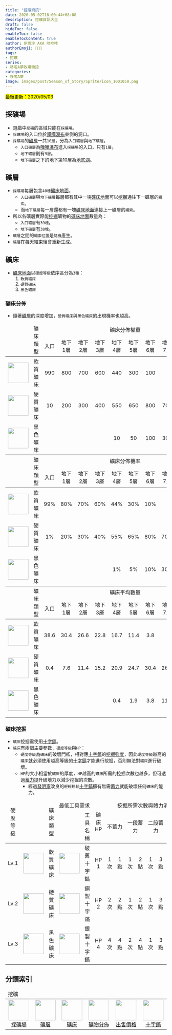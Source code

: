 ```yaml
---
title: "挖礦資訊"
date: 2020-05-02T18:00:44+08:00
description: 挖礦資訊大全
draft: false
hideToc: false
enableToc: false
enableTocContent: true
author: 伊琉沙 AKA 哇咔咔
authorEmoji: 👩🏿‍🚀
tags: 
- 挖礦
series:
- 哆啦A夢牧場物語
categories:
- 哆啦A夢
image: images/post/Season_of_Story/Sprite/icon_1001050.png
---
```

<mark>最後更新：2020/05/03</mark>

## 採礦場
+ 遊戲中`挖礦`的區域只能在`採礦場`。
+ `採礦場`的入口位於[嘩嘩瀑布](../doraemon-story-map-10300-Swoosh-Falls)東側的洞口。
+ `採礦場`的[礦層](../doraemon-story-live-mining/#礦層)一共`10層`，分為`入口礦層`與`地下礦層`。
    + `入口礦層`為[嘩嘩瀑布](../doraemon-story-map-10300-Swoosh-Falls)進入`採礦場`的入口，只有`1層`。
    + `地下礦層`則有`9層`。
    + `地下礦層`之下的地下第10層為[地底湖](../)。

## 礦層
+ `採礦場`每層包含`40塊`[礦床地面](../doraemon-story-mod-ground/#礦床地面介面)。
    + `入口礦層`與`地下礦層`每層都有其中一塊[礦床地面](../doraemon-story-mod-ground/#礦床地面介面)可以[挖掘](../doraemon-story-live-mining/#礦床挖掘)通往下一礦層的`繩索`。
    + 而`地下礦層`每一層還都有一塊[礦床地面](../doraemon-story-mod-ground/#礦床地面介面)連接上一礦層的`繩索`。
+ 所以各礦層實際能[挖掘](../doraemon-story-live-mining/#礦床挖掘)礦物的[礦床地面](../doraemon-story-mod-ground/#礦床地面介面)數量為：
    + `入口礦層`有`39塊`。
    + `地下礦層`有`38塊`。
+ `礦層`之間的`繩索位置`是`隨機`產生。
+ `礦層`在每天結束後會重新生成。

## 礦床
+ [礦床地面](../doraemon-story-mod-ground/#礦床地面介面)以`硬度等級`依序區分為`3種`：
    1. `軟質礦床`
    2. `硬質礦床`
    3. `黑色礦床`

### 礦床分佈
+ 隨著[礦層](../doraemon-story-live-mining/#礦層)的深度增加，`硬質礦床`與`黑色礦床`的出現機率也越高。

<table>
    <thead>
        <tr>
            <td align="center" rowspan="2"></td>
            <td align="center" rowspan="2">礦床類型</td>
            <td align="center" colspan="10">礦床分佈權重</td>
        </tr>
        <tr>
            <td align="center">入口</td> 
            <td align="center">地下1層</td> 
            <td align="center">地下2層</td> 
            <td align="center">地下3層</td> 
            <td align="center">地下4層</td> 
            <td align="center">地下5層</td> 
            <td align="center">地下6層</td> 
            <td align="center">地下7層</td> 
            <td align="center">地下8層</td> 
            <td align="center">地下9層</td> 
        </tr>
    </thead>
    <tr>
        <td align="center"><img width="64px" src= "/images/post/Season_of_Story/Sprite/ground_90310102.png"></td>
        <td align="center">軟質礦床</td>
        <td align="center" class="breadcrumb">990</td>
        <td align="center" class="breadcrumb">800</td>
        <td align="center" class="breadcrumb">700</td>
        <td align="center" class="breadcrumb">600</td>
        <td align="center">440</td>
        <td align="center">300</td>
        <td align="center">100</td>
        <td align="center"></td>
        <td align="center"></td>
        <td align="center"></td>
    </tr>
    <tr>
        <td align="center"><img width="64px" src= "/images/post/Season_of_Story/Sprite/ground_90310101.png"></td>
        <td align="center">硬質礦床</td>
        <td align="center">10</td>
        <td align="center">200</td>
        <td align="center">300</td>
        <td align="center">400</td>
        <td align="center" class="breadcrumb">550</td>
        <td align="center" class="breadcrumb">650</td>
        <td align="center" class="breadcrumb">800</td>
        <td align="center" class="breadcrumb">700</td>
        <td align="center" class="breadcrumb">500</td>
        <td align="center">300</td>
    </tr>
    <tr>
        <td align="center"><img width="64px" src= "/images/post/Season_of_Story/Sprite/ground_90310100.png"></td>
        <td align="center">黑色礦床</td>
        <td align="center"></td>
        <td align="center"></td>
        <td align="center"></td>
        <td align="center"></td>
        <td align="center">10</td>
        <td align="center">50</td>
        <td align="center">100</td>
        <td align="center">300</td>
        <td align="center" class="breadcrumb">500</td>
        <td align="center" class="breadcrumb">700</td>
    </tr>
    <thead>
        <tr>
            <td align="center" rowspan="2"></td>
            <td align="center" rowspan="2">礦床類型</td>
            <td align="center" colspan="10">礦床分佈機率</td>
        </tr>
        <tr>
            <td align="center">入口</td> 
            <td align="center">地下1層</td> 
            <td align="center">地下2層</td> 
            <td align="center">地下3層</td> 
            <td align="center">地下4層</td> 
            <td align="center">地下5層</td> 
            <td align="center">地下6層</td> 
            <td align="center">地下7層</td> 
            <td align="center">地下8層</td> 
            <td align="center">地下9層</td> 
        </tr>
    </thead>
    <tr>
        <td align="center"><img width="64px" src= "/images/post/Season_of_Story/Sprite/ground_90310102.png"></td>
        <td align="center">軟質礦床</td>
        <td align="center" class="breadcrumb">99%</td>
        <td align="center" class="breadcrumb">80%</td>
        <td align="center" class="breadcrumb">70%</td>
        <td align="center" class="breadcrumb">60%</td>
        <td align="center">44%</td>
        <td align="center">30%</td>
        <td align="center">10%</td>
        <td align="center"></td>
        <td align="center"></td>
        <td align="center"></td>
    </tr>
    <tr>
        <td align="center"><img width="64px" src= "/images/post/Season_of_Story/Sprite/ground_90310101.png"></td>
        <td align="center">硬質礦床</td>
        <td align="center">1%</td>
        <td align="center">20%</td>
        <td align="center">30%</td>
        <td align="center">40%</td>
        <td align="center" class="breadcrumb">55%</td>
        <td align="center" class="breadcrumb">65%</td>
        <td align="center" class="breadcrumb">80%</td>
        <td align="center" class="breadcrumb">70%</td>
        <td align="center" class="breadcrumb">50%</td>
        <td align="center">30%</td>
    </tr>
    <tr>
        <td align="center"><img width="64px" src= "/images/post/Season_of_Story/Sprite/ground_90310100.png"></td>
        <td align="center">黑色礦床</td>
        <td align="center"></td>
        <td align="center"></td>
        <td align="center"></td>
        <td align="center"></td>
        <td align="center">1%</td>
        <td align="center">5%</td>
        <td align="center">10%</td>
        <td align="center">30%</td>
        <td align="center" class="breadcrumb">50%</td>
        <td align="center" class="breadcrumb">70%</td>
    </tr>
    <thead>
        <tr>
            <td align="center" rowspan="2"></td>
            <td align="center" rowspan="2">礦床類型</td>
            <td align="center" colspan="10">礦床平均數量</td>
        </tr>
        <tr>
            <td align="center">入口</td> 
            <td align="center">地下1層</td> 
            <td align="center">地下2層</td> 
            <td align="center">地下3層</td> 
            <td align="center">地下4層</td> 
            <td align="center">地下5層</td> 
            <td align="center">地下6層</td> 
            <td align="center">地下7層</td> 
            <td align="center">地下8層</td> 
            <td align="center">地下9層</td> 
        </tr>
    </thead>
    <tr>
        <td align="center"><img width="64px" src= "/images/post/Season_of_Story/Sprite/ground_90310102.png"></td>
        <td align="center">軟質礦床</td>
        <td align="center" class="breadcrumb">38.6</td>
        <td align="center" class="breadcrumb">30.4</td>
        <td align="center" class="breadcrumb">26.6</td>
        <td align="center" class="breadcrumb">22.8</td>
        <td align="center">16.7</td>
        <td align="center">11.4</td>
        <td align="center">3.8</td>
        <td align="center"></td>
        <td align="center"></td>
        <td align="center"></td>
    </tr>
    <tr>
        <td align="center"><img width="64px" src= "/images/post/Season_of_Story/Sprite/ground_90310101.png"></td>
        <td align="center">硬質礦床</td>
        <td align="center">0.4</td>
        <td align="center">7.6</td>
        <td align="center">11.4</td>
        <td align="center">15.2</td>
        <td align="center" class="breadcrumb">20.9</td>
        <td align="center" class="breadcrumb">24.7</td>
        <td align="center" class="breadcrumb">30.4</td>
        <td align="center" class="breadcrumb">26.6</td>
        <td align="center" class="breadcrumb">19</td>
        <td align="center">11.4</td>
    </tr>
    <tr>
        <td align="center"><img width="64px" src= "/images/post/Season_of_Story/Sprite/ground_90310100.png"></td>
        <td align="center">黑色礦床</td>
        <td align="center"></td>
        <td align="center"></td>
        <td align="center"></td>
        <td align="center"></td>
        <td align="center">0.4</td>
        <td align="center">1.9</td>
        <td align="center">3.8</td>
        <td align="center">11.4</td>
        <td align="center" class="breadcrumb">19</td>
        <td align="center" class="breadcrumb">26.6</td>
    </tr>
</table>

### 礦床挖掘
+ `礦床`挖掘需使用[十字鎬](../doraemon-story-tool-pick)。
+ `礦床`有兩個主要參數，`硬度等級`與`HP`：
    + `硬度等級`為`礦床`的破壞門檻，相對應[十字鎬](../doraemon-story-tool-pick)的[挖掘強度](../doraemon-story-tool-pick/#十字鎬的挖掘強度)，因此`硬度等級`越高的`礦床`就必須使用越高等級的[十字鎬](../doraemon-story-tool-pick)才能進行挖掘，否則無法對`礦床`進行破壞。
    + `HP`的大小相當於`礦床`的厚度，`HP`越高的`礦床`所需的挖掘次數也越多，但可透過[蓄力](../doraemon-story-tool-pick/#十字鎬的蓄力效果)提升破壞力以減少挖掘的次數。
        + 經過[發明家](../doraemon-story-19/#獲得發明家)改良的`輕輕鬆鬆`[十字鎬](../doraemon-story-tool-pick)擁有無需[蓄力](../doraemon-story-tool-pick/#十字鎬的蓄力效果)就能破壞任何`礦床`的能力。

<table>
    <thead>
        <tr>
            <td align="center" rowspan="2">硬度等級</td>
            <td align="center" rowspan="2"></td>
            <td align="center" rowspan="2">礦床類型</td>
            <td align="center" colspan="2">最低工具需求</td>
            <td align="center" rowspan="2">礦床HP</td>
            <td align="center" colspan="8">挖掘所需次數與體力消耗</td>
        </tr>
        <tr>
            <td align="center"></td>
            <td align="center">工具名稱</td>
            <td align="center" colspan="2">不蓄力</td> 
            <td align="center" colspan="2">一段蓄力</td>            
            <td align="center" colspan="2">二段蓄力</td>
            <td align="center" colspan="2">輕鬆破壞</td>
        </tr>
    </thead>
    <tr>
        <td align="center">Lv.1</td>
        <td align="center"><img width="64px" src= "/images/post/Season_of_Story/Sprite/ground_90310102.png"></td>
        <td align="center">軟質礦床</td>
        <td align="center"><img width="64px" src= "/images/post/Season_of_Story/Sprite/icon_1001050.png"></td>
        <td align="center">破舊十字鎬</td>
        <td align="center">HP 1</td>
        <td align="center">1次</td>
        <td align="center">1點</td>
        <td align="center">1次</td>
        <td align="center">2點</td>
        <td align="center">1次</td>
        <td align="center">3點</td>
        <td align="center">1次</td>
        <td align="center">1點</td>
    </tr>
    <tr>
        <td align="center">Lv.2</td>
        <td align="center"><img width="64px" src= "/images/post/Season_of_Story/Sprite/ground_90310101.png"></td>
        <td align="center">硬質礦床</td>
        <td align="center"><img width="64px" src= "/images/post/Season_of_Story/Sprite/icon_1001051.png"></td>
        <td align="center">銅製十字鎬</td>
        <td align="center">HP 2</td>
        <td align="center">2次</td>
        <td align="center">2點</td>
        <td align="center">1次</td>
        <td align="center">2點</td>
        <td align="center">1次</td>
        <td align="center">3點</td>
        <td align="center">1次</td>
        <td align="center">1點</td>
    </tr>
    <tr>
        <td align="center">Lv.3</td>
        <td align="center"><img width="64px" src= "/images/post/Season_of_Story/Sprite/ground_90310100.png"></td>
        <td align="center">黑色礦床</td>
        <td align="center"><img width="64px" src= "/images/post/Season_of_Story/Sprite/icon_1001053.png"></td>
        <td align="center">銀製十字鎬</td>
        <td align="center">HP 4</td>
        <td align="center">4次</td>
        <td align="center">4點</td>
        <td align="center">2次</td>
        <td align="center">4點</td>
        <td align="center">1次</td>
        <td align="center">3點</td>
        <td align="center">1次</td>
        <td align="center">1點</td>
    </tr>
</table>

## 分類索引
<table>
    <thead>
        <tr>
            <td colspan="10">挖礦</td>
        </tr>
    </thead>
    <tr>
        <td align="center"><a href="../doraemon-story-live-mining/#採礦場"><img width="64px" src= "/images/post/Season_of_Story/Sprite/icon_1001050.png">採礦場</a></td>
        <td align="center"><a href="../doraemon-story-live-mining/#礦層"><img width="64px" src= "/images/post/Season_of_Story/Sprite/ground_90310104.png">礦層</a></td>
        <td align="center"><a href="../doraemon-story-live-mining/#礦床"><img width="64px" src= "/images/post/Season_of_Story/Sprite/ground_90310102.png">礦床</a></td>
        <td align="center"><a href="../doraemon-story-live-mining-mine-item"><img width="64px" src= "/images/post/Season_of_Story/Sprite/ground_90310103.png">礦物分佈</a></td>        
        <td align="center"><a href="../doraemon-story-shipping-mine"><img width="64px" src= "/images/post/Season_of_Story/Sprite/icon_4001007.png">出售價格</a></td>
        <td align="center"><a href="../doraemon-story-tool-pick"><img width="64px" src= "/images/post/Season_of_Story/Sprite/icon_1001055.png">十字鎬</a></td>
    </tr>
</table>
